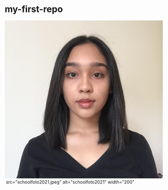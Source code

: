 # my-first-repo
![schoolfoto2021](schoolfoto2021.jpeg) 
<img> src="schoolfoto2021.jpeg" alt="schoolfoto2021" width="200" </img>
